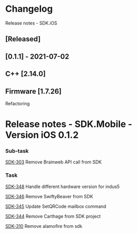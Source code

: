 # Changelog
Release notes - SDK.iOS

## [Released]

## [0.1.1] - 2021-07-02
## C++ [2.14.0]
## Firmware [1.7.26]

Refactoring

# Release notes - SDK.Mobile - Version iOS 0.1.2

### Sub-task

[SDK-303](https://mybrain.atlassian.net/browse/SDK-303) Remove Brainweb API call from SDK

### Task

[SDK-348](https://mybrain.atlassian.net/browse/SDK-348) Handle different hardware version for indus5

[SDK-346](https://mybrain.atlassian.net/browse/SDK-346) Remove SwiftyBeaver from SDK

[SDK-345](https://mybrain.atlassian.net/browse/SDK-345) Update SetQRCode mailbox command

[SDK-344](https://mybrain.atlassian.net/browse/SDK-344) Remove Carthage from SDK project

[SDK-310](https://mybrain.atlassian.net/browse/SDK-310) Remove alamofire from sdk
